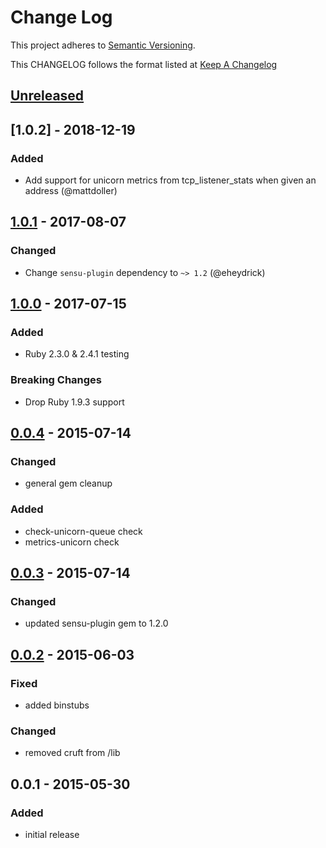 # Change Log
This project adheres to [Semantic Versioning](http://semver.org/).

This CHANGELOG follows the format listed at [Keep A Changelog](http://keepachangelog.com/)

## [Unreleased]

## [1.0.2] - 2018-12-19
### Added
- Add support for unicorn metrics from tcp_listener_stats when given an address (@mattdoller)

## [1.0.1] - 2017-08-07
### Changed
- Change `sensu-plugin` dependency to `~> 1.2` (@eheydrick)

## [1.0.0] - 2017-07-15
### Added
- Ruby 2.3.0 & 2.4.1 testing

### Breaking Changes
- Drop Ruby 1.9.3 support

## [0.0.4] - 2015-07-14
### Changed
- general gem cleanup

### Added
- check-unicorn-queue check
- metrics-unicorn check

## [0.0.3] - 2015-07-14
### Changed
- updated sensu-plugin gem to 1.2.0

## [0.0.2] - 2015-06-03
### Fixed
- added binstubs

### Changed
- removed cruft from /lib

## 0.0.1 - 2015-05-30
### Added
- initial release

[Unreleased]: https://github.com/sensu-plugins/sensu-plugins-unicorn/compare/1.0.1...HEAD
[1.0.1]: https://github.com/sensu-plugins/sensu-plugins-unicorn/compare/1.0.0...1.0.1
[1.0.0]: https://github.com/sensu-plugins/sensu-plugins-unicorn/compare/0.0.4...1.0.0
[0.0.4]: https://github.com/sensu-plugins/sensu-plugins-unicorn/compare/0.0.3...0.0.4
[0.0.3]: https://github.com/sensu-plugins/sensu-plugins-unicorn/compare/0.0.2...0.0.3
[0.0.2]: https://github.com/sensu-plugins/sensu-plugins-unicorn/compare/0.0.1...0.0.2
